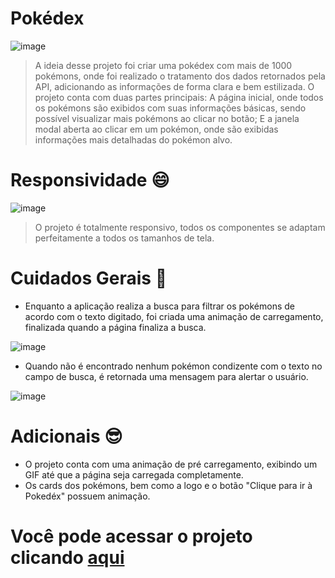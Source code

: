 # Pokédex

![image](https://user-images.githubusercontent.com/93746855/221718110-ab52e722-2fb0-4d36-9500-1b32e24c8d1d.png)


> A ideia desse projeto foi criar uma pokédex com mais de 1000 pokémons, onde foi realizado o tratamento dos dados retornados pela API, adicionando as informações de forma clara e bem estilizada. O projeto conta com duas partes principais: A página inicial, onde todos os pokémons são exibidos com suas informações básicas, sendo possível visualizar mais pokémons ao clicar no botão; E a janela modal aberta ao clicar em um pokémon, onde são exibidas informações mais detalhadas do pokémon alvo.

# Responsividade :smile:

![image](https://user-images.githubusercontent.com/93746855/221719109-b51aa4a9-5c80-4dba-b47c-f5eea4847849.png)
> O projeto é totalmente responsivo, todos os componentes se adaptam perfeitamente a todos os tamanhos de tela.

# Cuidados Gerais :monocle_face:

- Enquanto a aplicação realiza a busca para filtrar os pokémons de acordo com o texto digitado, foi criada uma animação de carregamento, finalizada quando a página finaliza a busca.

![image](https://user-images.githubusercontent.com/93746855/221720319-f3e742ec-6389-40fc-a498-f9d1f6499b94.png)

- Quando não é encontrado nenhum pokémon condizente com o texto no campo de busca, é retornada uma mensagem para alertar o usuário. 

![image](https://user-images.githubusercontent.com/93746855/221720175-762c7554-0585-438c-9d58-62cd8ef7e5c3.png)

# Adicionais :sunglasses:	

- O projeto conta com uma animação de pré carregamento, exibindo um GIF até que a página seja carregada completamente.
- Os cards dos pokémons, bem como a logo e o botão "Clique para ir à Pokedéx" possuem animação.

# Você pode acessar o projeto clicando <a href="https://project-pokeapi.vercel.app/"> aqui </a>

